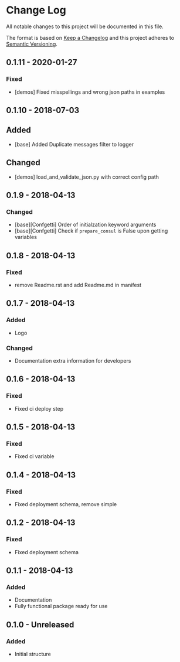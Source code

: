 # Change Log
All notable changes to this project will be documented in this file.

The format is based on [Keep a Changelog](http://keepachangelog.com/)
and this project adheres to [Semantic Versioning](http://semver.org/).

## 0.1.11 - 2020-01-27

### Fixed
- [demos] Fixed misspellings and wrong json paths in examples


## 0.1.10 - 2018-07-03

## Added
- [base] Added Duplicate messages filter to logger

## Changed
- [demos] load_and_validate_json.py with correct config path


## 0.1.9 - 2018-04-13

### Changed

- [base][Confgetti] Order of initialzation keyword arguments
- [base][Confgetti] Check if `prepare_consul` is False upon getting variables


## 0.1.8 - 2018-04-13

### Fixed

- remove Readme.rst and add Readme.md in manifest


## 0.1.7 - 2018-04-13

### Added

- Logo

### Changed

- Documentation extra information for developers


## 0.1.6 - 2018-04-13

### Fixed

- Fixed ci deploy step


## 0.1.5 - 2018-04-13

### Fixed

- Fixed ci variable


## 0.1.4 - 2018-04-13

### Fixed

- Fixed deployment schema, remove simple


## 0.1.2 - 2018-04-13

### Fixed

- Fixed deployment schema


## 0.1.1 - 2018-04-13

### Added

- Documentation
- Fully functional package ready for use


## 0.1.0 - Unreleased

### Added

- Initial structure
